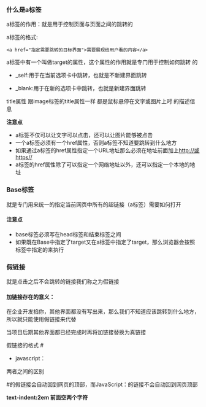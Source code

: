 ### 什么是a标签

a标签的作用：就是用于控制页面与页面之间的跳转的

a标签的格式:

```
<a href="指定需要跳转的目标界面">需要展现给用户看的内容</a>
```

a标签中有一个叫做target的属性，这个属性的作用就是专门用于控制如何跳转 的

* \_self:用于在当前选项卡中跳转，也就是不新建界面跳转

* \_blank:用于在新的选项卡中跳转，也就是新建界面跳转

title属性  跟image标签的title属性一样   都是鼠标悬停在文字或图片上时 的描述信息

**注意点**

* a标签不仅可以让文字可以点击，还可以让图片能够被点击
* 一个a标签必须有一个href属性，否则a标签不知道要跳转到什么地方
* 如果通过a标签的href属性指定一个URL地址那么必须在地址前面加上[http://或https//](http://或https//)
* a标签的href属性除了可以指定一个网络地址以外，还可以指定一个本地的地址

### Base标签

就是专门用来统一的指定当前网页中所有的超链接（a标签）需要如何打开

#### 注意点

* base标签必须写在head标签和结束标签之间
* 如果既在Base中指定了target又在a标签中指定了target，那么浏览器会按照标签中指定的来执行

### 假链接

就是点击之后不会跳转的链接我们称之为假链接

#### 加链接存在的意义：

在企业开发掐你，其他界面都没有写出来，那么我们不知道应该跳转到什么地方，所以就只能使用假链接来代替

当项目后期其他界面都已经完成时再将加链接替换为真链接

假链接的格式 \#

* javascript：

两者之间的区别

\#的假链接会自动回到网页的顶部，而JavaScript：的链接不会自动回到网页顶部

**text-indent:2em  前面空两个字符**

